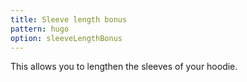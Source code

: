 ```yaml
---
title: Sleeve length bonus
pattern: hugo
option: sleeveLengthBonus
---
```


This allows you to lengthen the sleeves of your hoodie.
